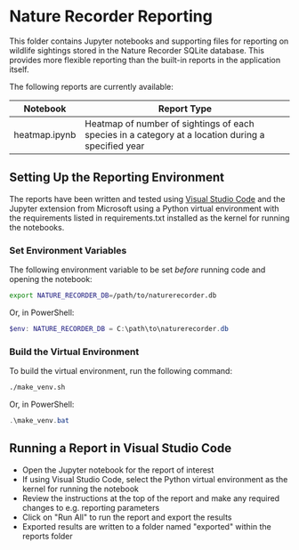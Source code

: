 # Nature Recorder Reporting

This folder contains Jupyter notebooks and supporting files for reporting on wildlife sightings stored in the Nature Recorder SQLite database. This provides more flexible reporting than the built-in reports in the application itself.

The following reports are currently available:

| Notebook | Report Type |
| --- | --- |
| heatmap.ipynb | Heatmap of number of sightings of each species in a category at a location during a specified year | 

## Setting Up the Reporting Environment

The reports have been written and tested using [Visual Studio Code](https://code.visualstudio.com/download) and the Jupyter extension from Microsoft using a Python virtual environment with the requirements listed in requirements.txt installed as the kernel for running the notebooks.

### Set Environment Variables

The following environment variable to be set *before* running code and opening the notebook:

``` bash
export NATURE_RECORDER_DB=/path/to/naturerecorder.db
```

Or, in PowerShell:

```powershell
$env: NATURE_RECORDER_DB = C:\path\to\naturerecorder.db
```

### Build the Virtual Environment

To build the virtual environment, run the following command:

```bash
./make_venv.sh
```

Or, in PowerShell:

```powershell
.\make_venv.bat
```

## Running a Report in Visual Studio Code

- Open the Jupyter notebook for the report of interest
- If using Visual Studio Code, select the Python virtual environment as the kernel for running the notebook
- Review the instructions at the top of the report and make any required changes to e.g. reporting parameters
- Click on "Run All" to run the report and export the results
- Exported results are written to a folder named "exported" within the reports folder
